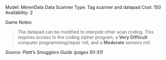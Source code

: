 Model: MerenData Data Scanner
Type: Tag scanner and datapad
Cost: 150
Availability: 2

Game Notes: 
> The datapad can be modified to interpret other scan coding. This requires access to the coding cipher program, a **Very Difficult** computer programming/repair roll, and a **Moderate** sensors roll.

*Source: Platt’s Smugglers Guide (pages 50-51)*